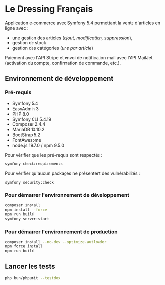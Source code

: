 # Le Dressing Français

Application e-commerce avec Symfony 5.4 permettant la vente d'articles en ligne avec :
* une gestion des articles (*ajout, modification, suppression*),
* gestion de stock
* gestion des catégories (*une par article*)

Paiement avec l'API Stripe et envoi de notification mail avec l'API MailJet (activation du compte, confirmation de commande, etc.).

## Environnement de développement

### Pré-requis

* Symfony 5.4
* EasyAdmin 3
* PHP 8.0
* Symfony CLI 5.4.19
* Composer 2.4.4
* MariaDB 10.10.2
* BootStrap 5.2
* FontAwesome
* node.js 19.7.0 / npm 9.5.0

Pour vérifier que les pré-requis sont respectés :
```bash
symfony check:requirements
```

Pour vérifier qu'aucun packages ne présentent des vulnérabilités :
```bash
symfony security:check
```

### Pour démarrer l'environnement de développement

```bash
composer install
npm install --force
npm run build
symfony server:start
```

### Pour démarrer l'environnement de production

```bash
composer install --no-dev --optimize-autloader
npm force install
npm run build
```

## Lancer les tests

```bash
php bun/phpunit --testdox
```